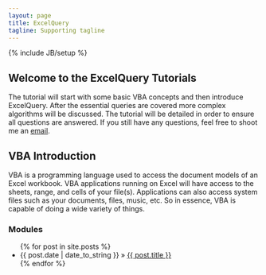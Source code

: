 ```yaml
---
layout: page
title: ExcelQuery
tagline: Supporting tagline
---
```

{% include JB/setup %}

## Welcome to the ExcelQuery Tutorials

The tutorial will start with some basic VBA concepts and then introduce ExcelQuery. After the essential queries are covered more complex algorithms will be discussed. The tutorial will be detailed in order to ensure all questions are answered. If you still have any questions, feel free to shoot me an [email](mailto:bluejamesbond@gmail.com).

## VBA Introduction

VBA is a programming language used to access the document models of an Excel workbook. VBA applications running on Excel will have access to the sheets, range, and cells of your file(s). Applications can also access system files such as your documents, files, music, etc. So in essence, VBA is capable of doing a wide variety of things.

### Modules

<ul class="posts">
  {% for post in site.posts %}
    <li><span>{{ post.date | date_to_string }}</span> &raquo; <a href="{{ BASE_PATH }}{{ post.url }}">{{ post.title }}</a></li>
  {% endfor %}
</ul>
